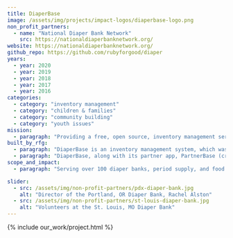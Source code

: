 ```yaml
---
title: DiaperBase
image: /assets/img/projects/impact-logos/diaperbase-logo.png
non_profit_partners:
  - name: "National Diaper Bank Network"
    src: https://nationaldiaperbanknetwork.org/
website: https://nationaldiaperbanknetwork.org/
github_repo: https://github.com/rubyforgood/diaper
years:
  - year: 2020
  - year: 2019
  - year: 2018
  - year: 2017
  - year: 2016
categories:
  - category: "inventory management"
  - category: "children & families"
  - category: "community building"
  - category: "youth issues"
mission:
  - paragraph: "Providing a free, open source, inventory management service to diaper banks across the country, enabling them to serve their critical missions more effectively, while simultaneously working with their partners, collecting and analyzing data, growing reporting capabilities, and supporting sustainability."
built_by_rfg:
  - paragraph: "DiaperBase is an inventory management system, which was built from the ground up, created in 2016, by Ruby for Good, and is managed with the generous contributions of time from our volunteer contributors. DiaperBase began as a solution for one diaper bank in Portland, and has since grown to serve over 100 nonprofits around the country, including diaper banks, period supply organizations, food banks, and others."
  - paragraph: "DiaperBase, along with its partner app, PartnerBase (created in 2018), that enables partner organizations to place orders and collect distributions, was conceptualized, designed, and built entirely by Ruby for Good volunteers."
scope_and_impact:
  - paragraph: "Serving over 100 diaper banks, period supply, and food banks, and other organizations, with a cumulative reach of over 2 million children and families, and over 50,000 women served."

slider:
  - src: /assets/img/non-profit-partners/pdx-diaper-bank.jpg
    alt: "Director of the Portland, OR Diaper Bank, Rachel Alston"
  - src: /assets/img/non-profit-partners/st-louis-diaper-bank.jpg
    alt: "Volunteers at the St. Louis, MO Diaper Bank"
---
```


{% include our_work/project.html %}
